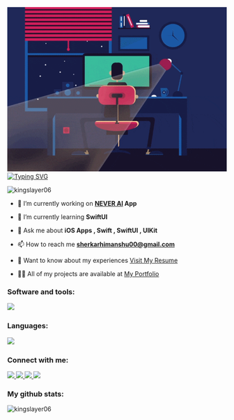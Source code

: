 <img src="Gif/coding2.gif" widht=100% />
<a href="https://git.io/typing-svg"><img src="https://readme-typing-svg.demolab.com?font=Fira+Code&pause=1000&color=F78F2C&random=false&width=435&lines=Hi+%F0%9F%91%8B%2C+I'm+Himanshu+Sherkar;Passionate+iOS+developer+from+India%F0%9F%87%AE%F0%9F%87%B3" alt="Typing SVG" /></a>
<!-- <img align="right" alt="Coding" width="400" src="https://drive.google.com/file/d/1e5lqoBMv3_LspBvZR-qQORgDrO-5MuUU/view?usp=sharing"> -->

<p align="left"> <img src="https://komarev.com/ghpvc/?username=kingslayer06&label=Profile%20views&color=0e75b6&style=flat" alt="kingslayer06" /> </p>

- 🔭 I’m currently working on **[NEVER AI](https://apps.apple.com/in/app/never-ai/id6448025317) App**

- 🌱 I’m currently learning **SwiftUI**

- 💬 Ask me about **iOS Apps , Swift , SwiftUI , UIKit**

- 📫 How to reach me **sherkarhimanshu00@gmail.com**

- 📄 Want to know about my experiences [Visit My Resume](https://drive.google.com/file/d/1HT1gHyV1XqVGt83ymie9NaaattGdn-g9/view?usp=sharing)

- 👨‍💻 All of my projects are available at [My Portfolio](https://sites.google.com/view/himanshu-sherkar/)

<h3 align="left">Software and tools:</h3>
<p align="left">
  <a href="https://skillicons.dev">
    <img src="https://skillicons.dev/icons?i=apple,figma,firebase,git,postman,vscode,unity" />
  </a>
</p>

<h3 align="left">Languages:</h3>
<p align="left">
  <a href="https://skillicons.dev">
    <img src="https://skillicons.dev/icons?i=swift,java,cs" />
  </a>
</p>

<h3 align="left">Connect with me:</h3>
<p align="left">
  <a href="https://www.linkedin.com/in/himanshu-sherkar">
    <img src="https://skillicons.dev/icons?i=linkedin" />
  </a>
    <a href="https://twitter.com/KingSlayer0826">
    <img src="https://skillicons.dev/icons?i=twitter" />
  </a>
  <a href="https://github.com/KingSlayer06">
    <img src="https://skillicons.dev/icons?i=github" />
  </a>
  <a href="https://discordapp.com/users/654261879153229824">
    <img src="https://skillicons.dev/icons?i=discord" />
  </a>
</p>

<h3 align="left">My github stats:</h3>
<p><img align="left" src="https://github-readme-stats.vercel.app/api/top-langs?username=kingslayer06&show_icons=true&locale=en&layout=compact" alt="kingslayer06" /></p> 
<!--
<p>&nbsp;<img align="center" src="https://github-readme-stats.vercel.app/api?username=kingslayer06&show_icons=true&locale=en" alt="kingslayer06" /></p> 
<p><img align="center" src="https://github-readme-streak-stats.herokuapp.com/?user=kingslayer06&theme=dark" alt="kingslayer06" /></p> -->

